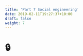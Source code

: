 ```yaml
---
title: 'Part 7 Social engineering'
date: 2019-02-11T19:27:37+10:00
draft: false
weight: 7
---
```


# 🔒


